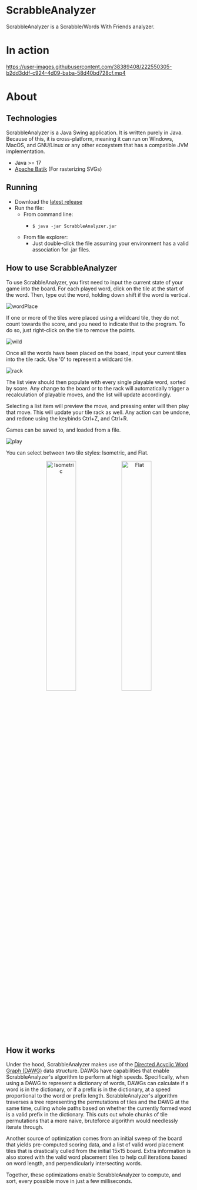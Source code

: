 # ScrabbleAnalyzer
ScrabbleAnalyzer is a Scrabble/Words With Friends analyzer.
# In action
https://user-images.githubusercontent.com/38389408/222550305-b2dd3ddf-c924-4d09-baba-58d40bd728cf.mp4
# About
## Technologies
ScrabbleAnalyzer is a Java Swing application. It is written purely in Java. Because of this, it is cross-platform, meaning it can run on Windows, MacOS, and GNU/Linux or any other ecosystem that has a compatible JVM implementation.
- Java >= 17
- [Apache Batik](https://xmlgraphics.apache.org/batik/) (For rasterizing SVGs)
## Running
- Download the [latest release](https://github.com/alex-huff/ScrabbleAnalyzer/releases)
- Run the file:
  - From command line: 
    - ```shell
      $ java -jar ScrabbleAnalyzer.jar
      ```
  - From file explorer:
    - Just double-click the file assuming your environment has a valid association for .jar files.
## How to use ScrabbleAnalyzer
To use ScrabbleAnalyzer, you first need to input the current state of your game into the board. For each played word, click on the tile at the start of the word. Then, type out the word, holding down shift if the word is vertical.

![wordPlace](https://user-images.githubusercontent.com/38389408/222557471-cb2053f9-d8ff-4698-bb45-be5758d544bd.gif)

If one or more of the tiles were placed using a wildcard tile, they do not count towards the score, and you need to indicate that to the program. To do so, just right-click on the tile to remove the points.

![wild](https://user-images.githubusercontent.com/38389408/222560334-f1b3c0a1-4728-4172-9e2b-1c9197f62687.gif)

Once all the words have been placed on the board, input your current tiles into the tile rack. Use '0' to represent a wildcard tile.

![rack](https://user-images.githubusercontent.com/38389408/222562407-931a5086-bdd1-4230-b20a-9e3df8f0173e.gif)

The list view should then populate with every single playable word, sorted by score. Any change to the board or to the rack will automatically trigger a recalculation of playable moves, and the list will update accordingly.

Selecting a list item will preview the move, and pressing enter will then play that move. This will update your tile rack as well. Any action can be undone, and redone using the keybinds Ctrl+Z, and Ctrl+R.

Games can be saved to, and loaded from a file.

![play](https://user-images.githubusercontent.com/38389408/222566115-55b830f0-98e3-4752-8306-f85fd22e1446.gif)

You can select between two tile styles: Isometric, and Flat.

<p align="middle">
  <img src="https://raw.githubusercontent.com/alex-huff/ScrabbleAnalyzer/d1bbc7fe60ecc78dfc072579e994af30fb5aa614/src/main/resources/assets/tile/isonormZ.svg" alt="Isometric" width="40%">
  <img src="https://raw.githubusercontent.com/alex-huff/ScrabbleAnalyzer/d1bbc7fe60ecc78dfc072579e994af30fb5aa614/src/main/resources/assets/tile/flatnormZ.svg" alt="Flat" width="40%">
</p>

## How it works
Under the hood, ScrabbleAnalyzer makes use of the [Directed Acyclic Word Graph (DAWG)](https://en.wikipedia.org/wiki/Deterministic_acyclic_finite_state_automaton) data structure. DAWGs have capabilities that enable ScrabbleAnalyzer's algorithm to perform at high speeds. Specifically, when using a DAWG to represent a dictionary of words, DAWGs can calculate if a word is in the dictionary, or if a prefix is in the dictionary, at a speed proportional to the word or prefix length. ScrabbleAnalyzer's algorithm traverses a tree representing the permutations of tiles and the DAWG at the same time, culling whole paths based on whether the currently formed word is a valid prefix in the dictionary. This cuts out whole chunks of tile permutations that a more naive, bruteforce algorithm would needlessly iterate through.

Another source of optimization comes from an initial sweep of the board that yields pre-computed scoring data, and a list of valid word placement tiles that is drastically culled from the initial 15x15 board. Extra information is also stored with the valid word placement tiles to help cull iterations based on word length, and perpendicularly intersecting words.

Together, these optimizations enable ScrabbleAnalyzer to compute, and sort, every possible move in just a few milliseconds.
